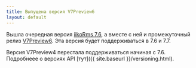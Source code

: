 ```yaml
---
title: Выпущена версия V7Preview6
layout: default
---
```


Вышла очередная версия [iikoRms 7.6](https://ru.iiko.help/articles/#!releasenotes/2021-winter), а вместе с ней и промежуточный релиз [V7Preview6](https://www.nuget.org/packages/Resto.Front.Api.V7Preview6/7.6.6015-alpha). Эта версия будет поддерживаться в 7.6 и 7.7.

Версия V7Preview4 перестала поддерживаться начиная с 7.6. Подробнеее о версиях API [тут]({{ site.baseurl }}/versioning.html).